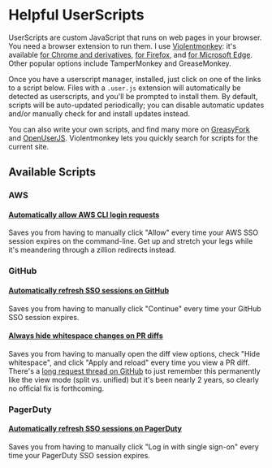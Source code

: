 # Helpful UserScripts

UserScripts are custom JavaScript that runs on web pages in your browser. You need a browser extension to run them. I use [Violentmonkey](https://violentmonkey.github.io): it's available [for Chrome and derivatives](https://chrome.google.com/webstore/detail/violent-monkey/jinjaccalgkegednnccohejagnlnfdag), [for Firefox](https://addons.mozilla.org/firefox/addon/violentmonkey/), and [for Microsoft Edge](https://microsoftedge.microsoft.com/addons/detail/eeagobfjdenkkddmbclomhiblgggliao). Other popular options include TamperMonkey and GreaseMonkey.

Once you have a userscript manager, installed, just click on one of the links to a script below. Files with a `.user.js` extension will automatically be detected as userscripts, and you'll be prompted to install them. By default, scripts will be auto-updated periodically; you can disable automatic updates and/or manually check for and install updates instead.

You can also write your own scripts, and find many more on [GreasyFork](https://greasyfork.org/) and [OpenUserJS](https://openuserjs.org/). Violentmonkey lets you quickly search for scripts for the current site.

## Available Scripts

### AWS

#### [Automatically allow AWS CLI login requests](https://raw.githubusercontent.com/alyssa-indigo/userscripts/main/aws-sso-auto-allow.user.js)

Saves you from having to manually click "Allow" every time your AWS SSO session expires on the command-line. Get up and stretch your legs while it's meandering through a zillion redirects instead.

### GitHub

#### [Automatically refresh SSO sessions on GitHub](https://raw.githubusercontent.com/alyssa-indigo/userscripts/main/github-sso-auto-continue.user.js)

Saves you from having to manually click "Continue" every time your GitHub SSO session expires.

#### [Always hide whitespace changes on PR diffs](https://raw.githubusercontent.com/alyssa-indigo/userscripts/main/github-hide-diff-whitespace.user.js)

Saves you from having to manually open the diff view options, check "Hide whitespace", and click "Apply and reload" every time you view a PR diff. There's a [long request thread on GitHub](https://github.com/orgs/community/discussions/5486) to just remember this permanently like the view mode (split vs. unified) but it's been nearly 2 years, so clearly no official fix is forthcoming.

### PagerDuty

#### [Automatically refresh SSO sessions on PagerDuty](https://raw.githubusercontent.com/alyssa-indigo/userscripts/main/pagerduty-auto-sso.user.js)

Saves you from having to manually click "Log in with single sign-on" every time your PagerDuty SSO session expires.
